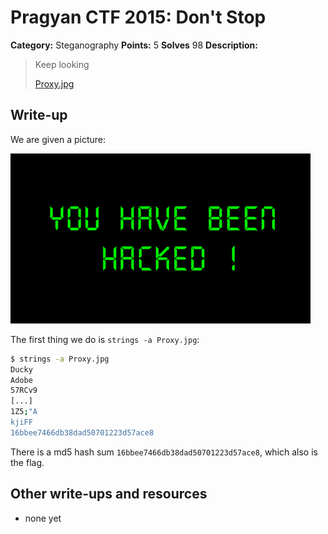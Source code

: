 # Pragyan CTF 2015: Don't Stop

**Category:** Steganography
**Points:** 5
**Solves** 98
**Description:**

> Keep looking
>
> [Proxy.jpg](Proxy.jpg)

## Write-up

We are given a picture:

![](Proxy.jpg)

The first thing we do is `strings -a Proxy.jpg`:

```bash
$ strings -a Proxy.jpg
Ducky
Adobe
57RCv9
[...]
1Z5;"A
kjiFF
16bbee7466db38dad50701223d57ace8
```

There is a md5 hash sum `16bbee7466db38dad50701223d57ace8`, which also is the flag.

## Other write-ups and resources

* none yet
